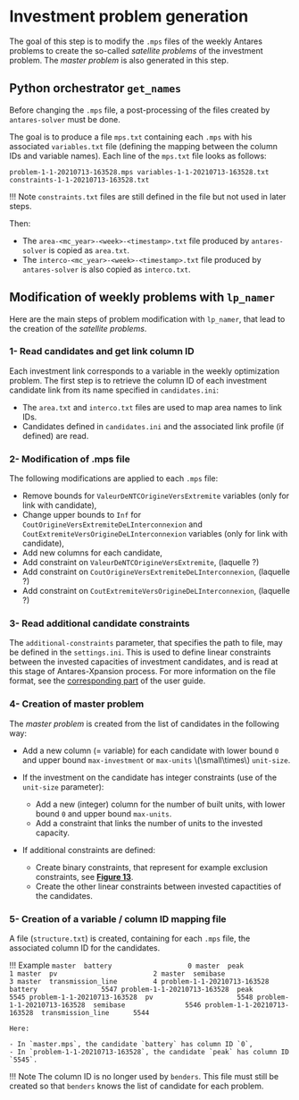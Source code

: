 # Investment problem generation

The goal of this step is to modify the `.mps` files of the weekly Antares problems to create the so-called _satellite problems_ of the investment problem. The _master problem_ is also generated in this step. 

## Python orchestrator `get_names` 

Before changing the `.mps` file, a post-processing of the files created by `antares-solver` must be done.

The goal is to produce a file `mps.txt` containing each `.mps` with his associated `variables.txt` file (defining the mapping between the column IDs and variable names). Each line of the `mps.txt` file looks as follows:

```
problem-1-1-20210713-163528.mps variables-1-1-20210713-163528.txt constraints-1-1-20210713-163528.txt
```

!!! Note
    `constraints.txt` files are still defined in the file but not used in later steps.

Then:
    
- The `area-<mc_year>-<week>-<timestamp>.txt` file produced by `antares-solver` is copied as `area.txt`. 
- The `interco-<mc_year>-<week>-<timestamp>.txt` file produced by `antares-solver` is also copied as `interco.txt`.

## Modification of weekly problems with `lp_namer`

Here are the main steps of problem modification with `lp_namer`, that lead to the creation of the _satellite problems_.

### 1- Read candidates and get link column ID

Each investment link corresponds to a variable in the weekly optimization problem. The first step is to retrieve the column ID of each investment candidate link from its name specified in `candidates.ini`:

- The `area.txt` and `interco.txt` files are used to map area names to link IDs.
- Candidates defined in `candidates.ini` and the associated link profile (if defined) are read.

### 2- Modification of .mps file

The following modifications are applied to each `.mps` file:

- Remove bounds for `ValeurDeNTCOrigineVersExtremite` variables (only for link with candidate),
- Change upper bounds to `Inf` for `CoutOrigineVersExtremiteDeLInterconnexion`  and `CoutExtremiteVersOrigineDeLInterconnexion` variables (only for link with candidate),
- Add new columns for each candidate,
- Add constraint on `ValeurDeNTCOrigineVersExtremite`, (laquelle ?)
- Add constraint on `CoutOrigineVersExtremiteDeLInterconnexion`, (laquelle ?)
- Add constraint on `CoutExtremiteVersOrigineDeLInterconnexion`, (laquelle ?)

### 3- Read additional candidate constraints

The `additional-constraints` parameter, that specifies the path to file, may be defined in the `settings.ini`. This is used to define linear constraints between the invested capacities of investment candidates, and is read at this stage of Antares-Xpansion process. For more information on the file format, see the [corresponding part](../../user-guide/get-started/3-settings-definition.md#add-constr) of the user guide.

### 4- Creation of master problem

The _master problem_ is created from the list of candidates in the following way:

- Add a new column (= variable) for each candidate with lower bound `0` and upper bound `max-investment` or `max-units` \\(\small\times\\) `unit-size`.
- If the investment on the candidate has integer constraints (use of the `unit-size` parameter): 
    - Add a new (integer) column for the number of built units, with lower bound `0` and upper bound `max-units`.
    - Add a constraint that links the number of units to the invested capacity.
    
- If additional constraints are defined:
    - Create binary constraints, that represent for example exclusion constraints, see [**Figure 13**](../../user-guide/get-started/3-settings-definition.md#add-constr).
    - Create the other linear constraints between invested capactities of the candidates.
    
### 5- Creation of a variable / column ID mapping file

A file (`structure.txt`) is created, containing for each `.mps` file, the associated column ID for the candidates.

!!! Example
    ```
                        master  battery                   0
                        master  peak                      1
                        master  pv                        2
                        master  semibase                  3
                        master  transmission_line         4
    problem-1-1-20210713-163528  battery                5547
    problem-1-1-20210713-163528  peak                   5545
    problem-1-1-20210713-163528  pv                     5548
    problem-1-1-20210713-163528  semibase               5546
    problem-1-1-20210713-163528  transmission_line      5544
    ```

    Here:
    
    - In `master.mps`, the candidate `battery` has column ID `0`,
    - In `problem-1-1-20210713-163528`, the candidate `peak` has column ID `5545`.

!!! Note
    The column ID is no longer used by `benders`. This file must still be created so that `benders` knows the list of candidate for each problem.

